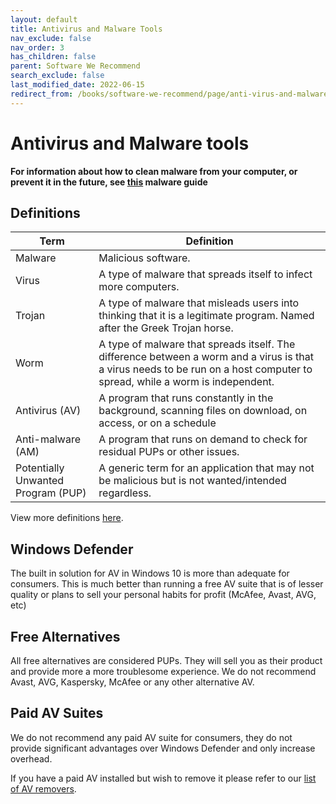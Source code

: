 ```yaml
---
layout: default
title: Antivirus and Malware Tools
nav_exclude: false
nav_order: 3
has_children: false
parent: Software We Recommend
search_exclude: false
last_modified_date: 2022-06-15
redirect_from: /books/software-we-recommend/page/anti-virus-and-malware-tools
---
```


# Antivirus and Malware tools

**For information about how to clean malware from your computer, or prevent it in the future, see [this](https://rtech.support/books/safety-and-security/page/malware-guide) malware guide**

## Definitions

| Term | Definition |
| ---- | ---------- |
| Malware | Malicious software. |
| Virus | A type of malware that spreads itself to infect more computers. |
| Trojan | A type of malware that misleads users into thinking that it is a legitimate program. Named after the Greek Trojan horse. |
| Worm | A type of malware that spreads itself. The difference between a worm and a virus is that a virus needs to be run on a host computer to spread, while a worm is independent. |
| Antivirus (AV) | A program that runs constantly in the background, scanning files on download, on access, or on a schedule |
| Anti-malware (AM) | A program that runs on demand to check for residual PUPs or other issues. |
| Potentially Unwanted Program (PUP) | A generic term for an application that may not be malicious but is not wanted/intended regardless. |

View more definitions [here](/docs/learning/terms).

## Windows Defender

The built in solution for AV in Windows 10 is more than adequate for consumers. This is much better than running a free AV suite that is of lesser quality or plans to sell your personal habits for profit (McAfee, Avast, AVG, etc)

## Free Alternatives

All free alternatives are considered PUPs. They will sell you as their product and provide more a more troublesome experience. We do not recommend Avast, AVG, Kaspersky, McAfee or any other alternative AV.

## Paid AV Suites

We do not recommend any paid AV suite for consumers, they do not provide significant advantages over Windows Defender and only increase overhead.

If you have a paid AV installed but wish to remove it please refer to our [list of AV removers](/docs/factoids/av-remover).